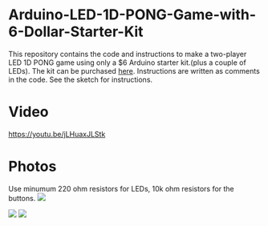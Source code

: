 # Arduino-LED-1D-PONG-Game-with-6-Dollar-Starter-Kit
This repository contains the code and instructions to make a two-player LED 1D PONG game using only a $6 Arduino starter kit.(plus a couple of LEDs). The kit can be purchased <a href="http://www.aliexpress.com/item/new-Starter-Kit-UNO-R3-mini-Breadboard-LED-jumper-wire-button-for-arduino-compatile-free-shipping/32376070450.html">here</a>. Instructions are written as comments in the code.
See the sketch for instructions.

# Video

https://youtu.be/jLHuaxJLStk


# Photos

Use minumum 220 ohm resistors for LEDs, 10k ohm resistors for the buttons.
<img src="https://i.imgur.com/5oahTsd.png"/>

<img src="http://i.imgur.com/qmDUGQw.jpg"/>

<img src="http://i.imgur.com/UZ1gtew.jpg"/>





